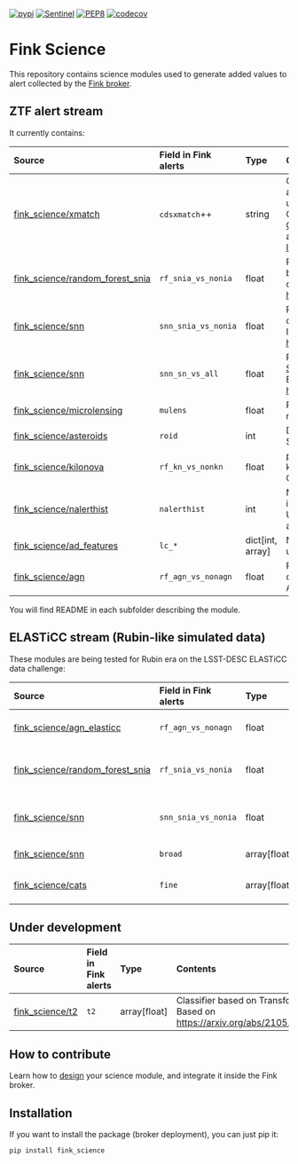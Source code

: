 [![pypi](https://img.shields.io/pypi/v/fink-science.svg)](https://pypi.python.org/pypi/fink-science)
[![Sentinel](https://github.com/astrolabsoftware/fink-science/workflows/Sentinel/badge.svg)](https://github.com/astrolabsoftware/fink-science/actions?query=workflow%3ASentinel)
[![PEP8](https://github.com/astrolabsoftware/fink-science/workflows/PEP8/badge.svg)](https://github.com/astrolabsoftware/fink-science/actions?query=workflow%3APEP8)
[![codecov](https://codecov.io/gh/astrolabsoftware/fink-science/branch/master/graph/badge.svg)](https://codecov.io/gh/astrolabsoftware/fink-science)

# Fink Science

This repository contains science modules used to generate added values to alert collected by the [Fink broker](https://github.com/astrolabsoftware/fink-broker).

## ZTF alert stream

It currently contains:

| Source | Field in Fink alerts | Type | Contents |
|:---|:-----|:-------|:--------|
| [fink_science/xmatch](fink_science/xmatch)|`cdsxmatch`++ | string | Counterpart (cross-match) from any CDS catalog or database using the [CDS xmatch service](http://cdsxmatch.u-strasbg.fr/xmatch). Contains also crossmatch to the [General Catalog of Variable Stars](http://www.sai.msu.su/groups/cluster/gcvs/gcvs/) and the [International Variable Star Index](https://www.aavso.org/vsx/), [3HSP](https://www.ssdc.asi.it/3hsp/), [4LAC DR3](https://fermi.gsfc.nasa.gov/ssc/data/access/lat/4LACDR3/). |
| [fink_science/random_forest_snia](fink_science/random_forest_snia)| `rf_snia_vs_nonia` | float | Probability to be a rising SNe Ia based on Random Forest classifier (1 is SN Ia). Based on https://arxiv.org/abs/2111.11438 |
| [fink_science/snn](fink_science/snn)| `snn_snia_vs_nonia` | float | Probability to be a SNe Ia based on [SuperNNova](https://supernnova.readthedocs.io/en/latest/) classifier (1 is SN Ia). Based on https://arxiv.org/abs/1901.06384 |
| [fink_science/snn](fink_science/snn)| `snn_sn_vs_all` | float | Probability to be a SNe based on [SuperNNova](https://supernnova.readthedocs.io/en/latest/) classifier (1 is SNe). Based on https://arxiv.org/abs/1901.06384 |
| [fink_science/microlensing](fink_science/microlensing)| `mulens`| float | Probability score to be a microlensing event by [LIA](https://github.com/dgodinez77/LIA) |
| [fink_science/asteroids](fink_science/asteroids)| `roid` | int | Determine if the alert is a Solar System object |
| [fink_science/kilonova](fink_science/kilonova)| `rf_kn_vs_nonkn` | float | probability of an alert to be a kilonova using a Random Forest Classifier (binary classification). |
| [fink_science/nalerthist](fink_science/nalerthist)| `nalerthist` | int | Number of detections contained in each alert (current+history). Upper limits are not taken into account. |
| [fink_science/ad_features](fink_science/ad_features)| `lc_*` | dict[int, array<double>] | Numerous [light curve features](https://arxiv.org/pdf/2012.01419.pdf#section.A1) used in astrophysics. |
| [fink_science/agn](fink_science/agn)| `rf_agn_vs_nonagn` | float | Probability to be an AGN based on Random Forest classifier (1 is AGN). |

You will find README in each subfolder describing the module.

## ELASTiCC stream (Rubin-like simulated data)

These modules are being tested for Rubin era on the LSST-DESC ELASTiCC data challenge:

| Source | Field in Fink alerts | Type | Contents |
|:---|:-----|:-------|:--------|
| [fink_science/agn_elasticc](fink_science/agn_elasticc)| `rf_agn_vs_nonagn` | float | Probability to be an AGN based on Random Forest classifier (1 is AGN). |
| [fink_science/random_forest_snia](fink_science/random_forest_snia)| `rf_snia_vs_nonia` | float | Probability to be a rising SNe Ia based on Random Forest classifier (1 is SN Ia). Based on https://arxiv.org/abs/2111.11438 |
| [fink_science/snn](fink_science/snn)| `snn_snia_vs_nonia` | float | Probability to be a SNe Ia based on [SuperNNova](https://supernnova.readthedocs.io/en/latest/) classifier (1 is SN Ia). Based on https://arxiv.org/abs/1901.06384 |
| [fink_science/snn](fink_science/snn)| `broad` | array[float] | Broad classifier based on SNN. Returns [class, max(prob)]. |
| [fink_science/cats](fink_science/cats)| `fine` | array[float] | Fine classifier based on the CBPF Algorithm for Transient Search. Returns [class, max(prob)]. |

## Under development

| Source | Field in Fink alerts | Type | Contents |
|:---|:-----|:-------|:--------|
| [fink_science/t2](fink_science/t2)| `t2` | array[float] | Classifier based on Transformers. Based on https://arxiv.org/abs/2105.06178 |

## How to contribute

Learn how to [design](tutorial/) your science module, and integrate it inside the Fink broker.

## Installation

If you want to install the package (broker deployment), you can just pip it:

```
pip install fink_science
```
